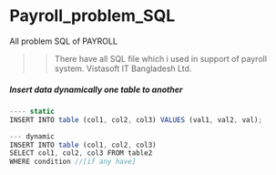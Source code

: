 # Payroll_problem_SQL
All problem SQL of PAYROLL

>> There have all SQL file which i used in support of payroll system.
>> Vistasoft IT Bangladesh Ltd.

##### Insert data dynamically one table to another
````javascript
---- static
INSERT INTO table (col1, col2, col3) VALUES (val1, val2, val);

--- dynamic
INSERT INTO table (col1, col2, col3)
SELECT col1, col2, col3 FROM table2
WHERE condition //[if any have]

``````````
